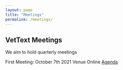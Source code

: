 ```yaml
---
layout: page
title: "Meetings"
permalink: /meetings/
---
```


## VetText Meetings
We aim to hold quarterly meetings

First Meeting: October 7th 2021
Venue Online
[ Agenda](meetings/07102021/agenda.md)
